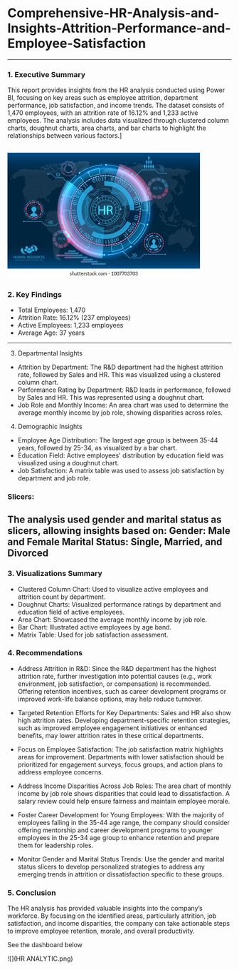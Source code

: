 # Comprehensive-HR-Analysis-and-Insights-Attrition-Performance-and-Employee-Satisfaction
---
### 1. Executive Summary
This report provides insights from the HR analysis conducted using Power BI, focusing on key areas such as employee attrition, department performance, job satisfaction, and income trends. The dataset consists of 1,470 employees, with an attrition rate of 16.12% and 1,233 active employees. The analysis includes data visualized through clustered column charts, doughnut charts, area charts, and bar charts to highlight the relationships between various factors.]

![](hud-elements-search-human-resources-260nw-1007703703.webp)
---
### 2. Key Findings
- Total Employees: 1,470
- Attrition Rate: 16.12% (237 employees)
- Active Employees: 1,233 employees
- Average Age: 37 years
---
3. Departmental Insights
- Attrition by Department: The R&D department had the highest attrition rate, followed by Sales and HR. This was visualized using a clustered column chart.
- Performance Rating by Department: R&D leads in performance, followed by Sales and HR. This was represented using a doughnut chart.
- Job Role and Monthly Income: An area chart was used to determine the average monthly income by job role, showing disparities across roles.
4. Demographic Insights
- Employee Age Distribution: The largest age group is between 35-44 years, followed by 25-34, as visualized by a bar chart.
- Education Field: Active employees' distribution by education field was visualized using a doughnut chart.
- Job Satisfaction: A matrix table was used to assess job satisfaction by department and job role.


### Slicers:
The analysis used gender and marital status as slicers, allowing insights based on:
Gender: Male and Female
Marital Status: Single, Married, and Divorced
---
### 3. Visualizations Summary
- Clustered Column Chart: Used to visualize active employees and attrition count by department.
- Doughnut Charts: Visualized performance ratings by department and education field of active employees.
- Area Chart: Showcased the average monthly income by job role.
- Bar Chart: Illustrated active employees by age band.
- Matrix Table: Used for job satisfaction assessment.
### 4. Recommendations
- Address Attrition in R&D:
Since the R&D department has the highest attrition rate, further investigation into potential causes (e.g., work environment, job satisfaction, or compensation) is recommended. Offering retention incentives, such as career development programs or improved work-life balance options, may help reduce turnover.

- Targeted Retention Efforts for Key Departments:
Sales and HR also show high attrition rates. Developing department-specific retention strategies, such as improved employee engagement initiatives or enhanced benefits, may lower attrition rates in these critical departments.

- Focus on Employee Satisfaction:
The job satisfaction matrix highlights areas for improvement. Departments with lower satisfaction should be prioritized for engagement surveys, focus groups, and action plans to address employee concerns.

- Address Income Disparities Across Job Roles:
The area chart of monthly income by job role shows disparities that could lead to dissatisfaction. A salary review could help ensure fairness and maintain employee morale.

- Foster Career Development for Young Employees:
With the majority of employees falling in the 35-44 age range, the company should consider offering mentorship and career development programs to younger employees in the 25-34 age group to enhance retention and prepare them for leadership roles.

- Monitor Gender and Marital Status Trends:
Use the gender and marital status slicers to develop personalized strategies to address any emerging trends in attrition or dissatisfaction specific to these groups.

### 5. Conclusion
The HR analysis has provided valuable insights into the company’s workforce. By focusing on the identified areas, particularly attrition, job satisfaction, and income disparities, the company can take actionable steps to improve employee retention, morale, and overall productivity.

See the dashboard below

![](HR ANALYTIC.png)
